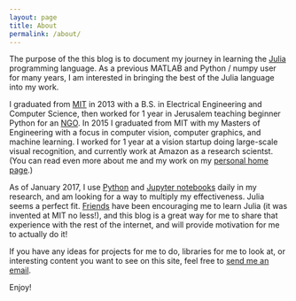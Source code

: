 ```yaml
---
layout: page
title: About
permalink: /about/
---
```


The purpose of the this blog is to document my journey in learning the [Julia](http://julialang.org/) programming language. As a previous MATLAB and Python / numpy user for many years, I am interested in bringing the best of the Julia language into my work.

I graduated from [MIT](http://web.mit.edu) in 2013 with a B.S. in Electrical Engineering and Computer Science, then worked for 1 year in Jerusalem teaching beginner Python for an [NGO](http://meet.mit.edu). In 2015 I graduated from MIT with my Masters of Engineering with a focus in computer vision, computer graphics, and machine learning. I worked for 1 year at a vision startup doing large-scale visual recognition, and currently work at Amazon as a research scientst. (You can read even more about me and my work on my [personal home page](http://mprat.org).)

As of January 2017, I use [Python](http://python.org) and [Jupyter notebooks](http://jupyter.org/) daily in my research, and am looking for a way to multiply my effectiveness. Julia seems a perfect fit. [Friends](http://blog.robindeits.com/) have been encouraging me to learn Julia (it was invented at MIT no less!), and this blog is a great way for me to share that experience with the rest of the internet, and will provide motivation for me to actually do it!

If you have any ideas for projects for me to do, libraries for me to look at, or interesting content you want to see on this site, feel free to <a href="mailto:{{ site.author.email }}">send me an email</a>.

Enjoy!
